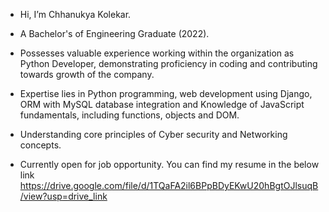 - Hi, I’m Chhanukya Kolekar.
- A Bachelor's of Engineering Graduate (2022).
- Possesses valuable experience working within the organization as Python Developer, demonstrating proficiency in coding and contributing towards growth of the company.

- Expertise 
lies in Python programming, web 
development using Django, ORM with 
MySQL database integration and Knowledge of JavaScript fundamentals, including functions, objects
and DOM.
- Understanding core principles of Cyber
security and Networking concepts.
- Currently open for job opportunity. You can find my resume in the below link https://drive.google.com/file/d/1TQaFA2il6BPpBDyEKwU20hBgtOJlsuqB/view?usp=drive_link  


<!---
ChhanukyaKolekar/ChhanukyaKolekar is a ✨ special ✨ repository because its `README.md` (this file) appears on your GitHub profile.
You can click the Preview link to take a look at your changes.
--->
